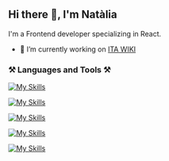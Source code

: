 ## Hi there 👋, I'm Natàlia

I'm a Frontend developer specializing in React.

- 🔭 I’m currently working on <a href="https://dev.itawiki.eurecatacademy.org/" target="_blank">ITA WIKI</a>

<h3>⚒️ Languages and Tools ⚒️</h3>

[![My Skills](https://skillicons.dev/icons?i=react,js,ts)](https://skillicons.dev)

[![My Skills](https://skillicons.dev/icons?i=html,css,styledcomponents,bootstrap,sass)](https://skillicons.dev)

[![My Skills](https://skillicons.dev/icons?i=jest,vitest)](https://skillicons.dev)

[![My Skills](https://skillicons.dev/icons?i=git,github)](https://skillicons.dev)

[![My Skills](https://skillicons.dev/icons?i=figma,firebase,vscode,vite)](https://skillicons.dev)


